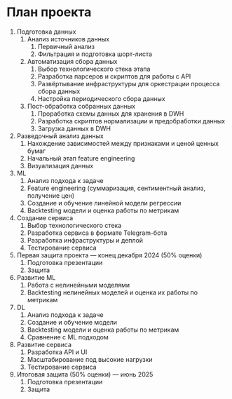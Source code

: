 # План проекта

1. Подготовка данных
    1. Анализ источников данных
        1. Первичный анализ
        2. Фильтрация и подготовка шорт-листа
    2. Автоматизация сбора данных
        1. Выбор технологического стека этапа
        2. Разработка парсеров и скриптов для работы с API
        3. Развёртывание инфраструктуры для оркестрации процесса сбора данных
        4. Настройка периодического сбора данных
    3. Пост-обработка собранных данных
        1. Проработка схемы данных для хранения в DWH
        2. Разработка скриптов нормализации и предобработки данных
        3. Загрузка данных в DWH
2. Разведочный анализ данных
    1. Нахождение зависимостей между признаками и ценой ценных бумаг
    2. Начальный этап feature engineering
    3. Визуализация данных
3. ML
    1. Анализ подхода к задаче
    2. Feature engineering (суммаризация, сентиментный анализ, получение цен)
    3. Создание и обучение линейной модели регрессии
    4. Backtesting модели и оценка работы по метрикам
4. Создание сервиса
    1. Выбор технологического стека
    2. Разработка сервиса в формате Telegram-бота
    3. Разработка инфраструктуры и деплой
    4. Тестирование сервиса
5. Первая защита проекта — конец декабря 2024 (50% оценки)
    1. Подготовка презентации
    2. Защита
6. Развитие ML
	1. Работа с нелинейными моделями
    2. Backtesting нелинейных моделей и оценка их работы по метрикам
7. DL
    1. Анализ подхода к задаче
    2. Создание и обучение модели
    3. Backtesting модели и оценка работы по метрикам
    4. Сравнение с ML подходом
8. Развитие сервиса
    1. Разработка API и UI
	2. Масштабирование под высокие нагрузки
    3. Тестирование сервиса
9. Итоговая защита (50% оценки) — июнь 2025
    1. Подготовка презентации
    2. Защита
